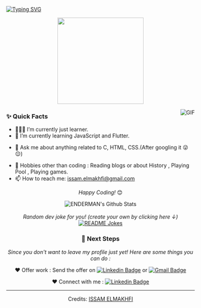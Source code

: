 
[![Typing SVG](https://readme-typing-svg.herokuapp.com?font=Robot-Bold&size=30&color=330033&center=true&vCenter=true&width=900&height=110&lines=Issam+ELMAKHFI;Programmer;Web+Designer;Tech-savvy+person+from+Mororroco)](https://git.io/typing-svg)

<p align="center">
  <img src="https://miro.medium.com/max/2048/1*OohqW5DGh9CQS4hLY5FXzA.png" height="230"/>
</p>


<img align="right" alt="GIF" src="https://i.pinimg.com/originals/e4/26/70/e426702edf874b181aced1e2fa5c6cde.gif" />
  
### ✨ Quick Facts

- 👨🏽‍💻 I’m currently just learner.
- 🌱 I’m currently learning JavaScript and Flutter.
<!--- 🤔 I’m looking for help for my future MERN projects.-->
- 💬 Ask me about anything related to C, HTML, CSS.(After googling it 😜😌)
<!--- ⚡️ Fun-Fact: I sleep at 6am 🙃. -->
- 🎿 Hobbies other than coding : Reading blogs or about History , Playing Pool , Playing games.
- 📫 How to reach me: issam.elmakhfi@gmail.com

<div align="center">
  
<i>Happy Coding!</i> 😊

</div>

<div align="center">

<img align="center" src="https://github-readme-stats.vercel.app/api?username=issamelmakhfi&include_all_commits=true&count_private=true&show_icons=true&line_height=20&title_color=7A7ADB&icon_color=2234AE&text_color=D3D3D3&bg_color=0,000000,130F40" alt="ENDERMAN's Github Stats">

</br>
</br>
<i>Random dev joke for you! (create your own by clicking here ↓)</i><br>
<a href="https://readme-jokes.vercel.app"><img align="center" src="https://readme-jokes.vercel.app/api" alt="README Jokes"></a>


### 👣 Next Steps

_Since you don't want to leave my profile just yet! Here are some things you can do :_

❤️ Offer work : Send the offer on [![Linkedin Badge](https://img.shields.io/badge/-Issam_Elmakhfi-blue?style=flat-square&logo=Linkedin&logoColor=white&link=https://www.linkedin.com/in/issam-elmakhfi-a842871b4/)](https://www.linkedin.com/in/issam-elmakhfi-a842871b4/)
or [![Gmail Badge](https://img.shields.io/badge/-issam.elmakhfi@gmail.com-c14438?style=flat-square&logo=Gmail&logoColor=white&link=mailto:issam.elmakhfi@gmail.com)](mailto:issam.elmakhfi@gmail.com)

❤️ Connect with me : [![Linkedin Badge](https://img.shields.io/badge/-Issam_Elmakhfi-blue?style=flat-square&logo=Linkedin&logoColor=white&link=https://www.linkedin.com/in/issam-elmakhfi)](https://www.linkedin.com/in/issam-elmakhfi)

<!--
**ENDERMAN/issamelmakhfi** is a ✨ _special_ ✨ repository because its `README.md` (this file) appears on your GitHub profile.
Here are some ideas to get you started:
- 🔭 I’m currently working on ...
- 🌱 I’m currently learning ...
- 👯 I’m looking to collaborate on ...
- 🤔 I’m looking for help with ...
- 💬 Ask me about ...
- 📫 How to reach me: ...
- 😄 Pronouns: ...
- ⚡ Fun fact: ...
-->

-----
Credits: [ISSAM ELMAKHFI](https://github.com/issamelmakhfi)
